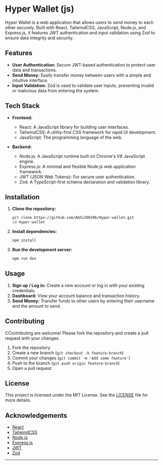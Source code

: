 # Hyper Wallet (js)

Hyper Wallet is a web application that allows users to send money to each other securely. Built with React, TailwindCSS, JavaScript, Node.js, and Express.js, it features JWT authentication and input validation using Zod to ensure data integrity and security.

## Features

- **User Authentication:** Secure JWT-based authentication to protect user data and transactions.
- **Send Money:** Easily transfer money between users with a simple and intuitive interface.
- **Input Validation:** Zod is used to validate user inputs, preventing invalid or malicious data from entering the system.

## Tech Stack

- **Frontend:**
  - React: A JavaScript library for building user interfaces.
  - TailwindCSS: A utility-first CSS framework for rapid UI development.
  - JavaScript: The programming language of the web.

- **Backend:**
  - Node.js: A JavaScript runtime built on Chrome's V8 JavaScript engine.
  - Express.js: A minimal and flexible Node.js web application framework.
  - JWT (JSON Web Tokens): For secure user authentication.
  - Zod: A TypeScript-first schema declaration and validation library.

## Installation

1. **Clone the repository:**
   ```bash
   git clone https://github.com/Abhi200206/Hyper-wallet.git
   cd Hyper-wallet
   ```

2. **Install dependencies:**
   ```bash
   npm install
   ```

3. **Run the development server:**
   ```bash
   npm run dev
   ```

## Usage

1. **Sign up / Log in:** Create a new account or log in with your existing credentials.
2. **Dashboard:** View your account balance and transaction history.
3. **Send Money:** Transfer funds to other users by entering their username and the amount to send.

## Contributing

CContributing are welcome! Please fork the repository and create a pull request with your changes.

1. Fork the repository
2. Create a new branch (`git checkout -b feature-branch`)
3. Commit your changes (`git commit -m 'Add some feature'`)
4. Push to the branch (`git push origin feature-branch`)
5. Open a pull request

## License

This project is licensed under the MIT License. See the [LICENSE](LICENSE) file for more details.

## Acknowledgements

- [React](https://reactjs.org/)
- [TailwindCSS](https://tailwindcss.com/)
- [Node.js](https://nodejs.org/)
- [Express.js](https://expressjs.com/)
- [JWT](https://jwt.io/)
- [Zod](https://github.com/colinhacks/zod)

---

